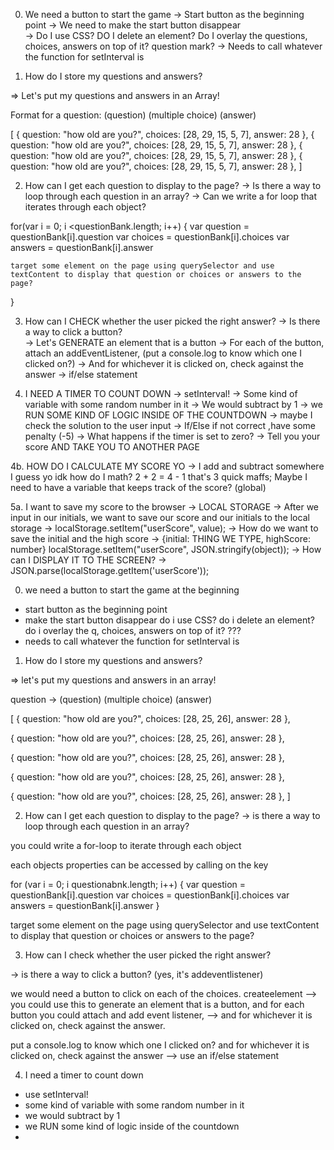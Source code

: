<!-- JUNG'S PSEUDOCODE -->

0. We need a button to start the game
   -> Start button as the beginning point
   -> We need to make the start button disappear  
    -> Do I use CSS? DO I delete an element? Do I overlay the questions, choices, answers on top of it? question mark?
   -> Needs to call whatever the function for setInterval is

1. How do I store my questions and answers?

=> Let's put my questions and answers in an Array!

Format for a question:
(question)
(multiple choice)
(answer)

[
{
question: "how old are you?",
choices: [28, 29, 15, 5, 7],
answer: 28
},
{
question: "how old are you?",
choices: [28, 29, 15, 5, 7],
answer: 28
},
{
question: "how old are you?",
choices: [28, 29, 15, 5, 7],
answer: 28
},
{
question: "how old are you?",
choices: [28, 29, 15, 5, 7],
answer: 28
},
]

2. How can I get each question to display to the page?
   -> Is there a way to loop through each question in an array?
   -> Can we write a for loop that iterates through each object?

for(var i = 0; i <questionBank.length; i++) {
var question = questionBank[i].question
var choices = questionBank[i].choices
var answers = questionBank[i].answer

    target some element on the page using querySelector and use textContent to display that question or choices or answers to the page?

}

3. How can I CHECK whether the user picked the right answer?
   -> Is there a way to click a button?  
    -> Let's GENERATE an element that is a button
   -> For each of the button, attach an addEventListener,
   (put a console.log to know which one I clicked on?)
   -> And for whichever it is clicked on, check against the answer
   -> if/else statement

4. I NEED A TIMER TO COUNT DOWN
   -> setInterval!
   -> Some kind of variable with some random number in it
   -> We would subtract by 1
   -> we RUN SOME KIND OF LOGIC INSIDE OF THE COUNTDOWN
   -> maybe I check the solution to the user input
   -> If/Else if not correct ,have some penalty (-5)
   -> What happens if the timer is set to zero?
   -> Tell you your score AND TAKE YOU TO ANOTHER PAGE

4b. HOW DO I CALCULATE MY SCORE YO
-> I add and subtract somewhere I guess yo idk how do I math? 2 + 2 = 4 - 1 that's 3 quick maffs;
    Maybe I need to have a variable that keeps track of the score? (global)

5a. I want to save my score to the browser
-> LOCAL STORAGE
-> After we input in our initials, we want to save our score and our initials to the local storage
-> localStorage.setItem("userScore", value);
-> How do we want to save the initial and the high score
-> {initial: THING WE TYPE, highScore: number}
localStorage.setItem("userScore", JSON.stringify(object));
-> How can I DISPLAY IT TO THE SCREEN?
    -> JSON.parse(localStorage.getItem('userScore'));







<!-- MY NOTES:  -->

0. we need a button to start the game at the beginning 
- start button as the beginning point 
- make the start button disappear 
do i use CSS? do i delete an element? do i overlay the q, choices, answers on top of it? ??? 
- needs to call whatever the function for setInterval is 


1. How do I store my questions and answers? 

=> let's put my questions and answers in an array! 

question -> 
(question)
(multiple choice)
(answer)

<!-- store these in a object, then store multiple objects in an array -->

[
{ 
    question: "how old are you?", 
    choices: [28, 25, 26],
    answer: 28
}, 

{ 
    question: "how old are you?", 
    choices: [28, 25, 26],
    answer: 28
}, 

{ 
    question: "how old are you?", 
    choices: [28, 25, 26],
    answer: 28
}, 

{ 
    question: "how old are you?", 
    choices: [28, 25, 26],
    answer: 28
}, 

{ 
    question: "how old are you?", 
    choices: [28, 25, 26],
    answer: 28
}, 
]



2. How can I get each question to display to the page? 
    -> is there a way to loop through each question in an array? 

you could write a for-loop to iterate through each object 

each objects properties can be accessed by calling on the key 

for (var i = 0; i questionabnk.length; i++) {
    var question = questionBank[i].question
    var choices = questionBank[i].choices
    var answers = questionBank[i].answer
}

target some element on the page using querySelector and use textContent to display that question or choices or answers to the page? 



3. How can I check whether the user picked the right answer? 

-> is there a way to click a button? (yes, it's addeventlistener) 

we would need a button to click on each of the choices. 
createelement --> you could use this to generate an element that is a button, and for each button you could attach and add event listener, 
--> and for whichever it is clicked on, check against the answer. 

put a console.log to know which one I clicked on? 
and for whichever it is clicked on, check against the answer 
--> use an if/else statement 



4. I need a timer to count down 
- use setInterval! 
- some kind of variable with some random number in it 
- we would subtract by 1 
- we RUN some kind of logic inside of the countdown 
- 

